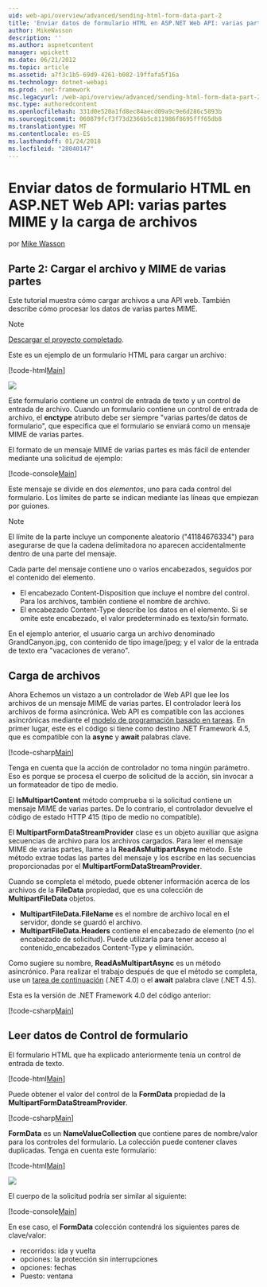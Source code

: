 ```yaml
---
uid: web-api/overview/advanced/sending-html-form-data-part-2
title: 'Enviar datos de formulario HTML en ASP.NET Web API: varias partes MIME y la carga de archivos | Documentos de Microsoft'
author: MikeWasson
description: ''
ms.author: aspnetcontent
manager: wpickett
ms.date: 06/21/2012
ms.topic: article
ms.assetid: a7f3c1b5-69d9-4261-b082-19ffafa5f16a
ms.technology: dotnet-webapi
ms.prod: .net-framework
msc.legacyurl: /web-api/overview/advanced/sending-html-form-data-part-2
msc.type: authoredcontent
ms.openlocfilehash: 331d0e520a1fd8ec84aecd09a9c9e6d286c5893b
ms.sourcegitcommit: 060879fcf3f73d2366b5c811986f8695fff65db8
ms.translationtype: MT
ms.contentlocale: es-ES
ms.lasthandoff: 01/24/2018
ms.locfileid: "28040147"
---
```

<a name="sending-html-form-data-in-aspnet-web-api-file-upload-and-multipart-mime"></a>Enviar datos de formulario HTML en ASP.NET Web API: varias partes MIME y la carga de archivos
====================
por [Mike Wasson](https://github.com/MikeWasson)

## <a name="part-2-file-upload-and-multipart-mime"></a>Parte 2: Cargar el archivo y MIME de varias partes

Este tutorial muestra cómo cargar archivos a una API web. También describe cómo procesar los datos de varias partes MIME.

> [!NOTE]
> [Descargar el proyecto completado](https://code.msdn.microsoft.com/ASPNET-Web-API-File-Upload-a8c0fb0d).


Este es un ejemplo de un formulario HTML para cargar un archivo:

[!code-html[Main](sending-html-form-data-part-2/samples/sample1.html)]

![](sending-html-form-data-part-2/_static/image1.png)

Este formulario contiene un control de entrada de texto y un control de entrada de archivo. Cuando un formulario contiene un control de entrada de archivo, el **enctype** atributo debe ser siempre &quot;varias partes/de datos de formulario&quot;, que especifica que el formulario se enviará como un mensaje MIME de varias partes.

El formato de un mensaje MIME de varias partes es más fácil de entender mediante una solicitud de ejemplo:

[!code-console[Main](sending-html-form-data-part-2/samples/sample2.cmd)]

Este mensaje se divide en dos *elementos*, uno para cada control del formulario. Los límites de parte se indican mediante las líneas que empiezan por guiones.

> [!NOTE]
> El límite de la parte incluye un componente aleatorio (&quot;41184676334&quot;) para asegurarse de que la cadena delimitadora no aparecen accidentalmente dentro de una parte del mensaje.


Cada parte del mensaje contiene uno o varios encabezados, seguidos por el contenido del elemento.

- El encabezado Content-Disposition que incluye el nombre del control. Para los archivos, también contiene el nombre de archivo.
- El encabezado Content-Type describe los datos en el elemento. Si se omite este encabezado, el valor predeterminado es texto/sin formato.

En el ejemplo anterior, el usuario carga un archivo denominado GrandCanyon.jpg, con contenido de tipo image/jpeg; y el valor de la entrada de texto era &quot;vacaciones de verano&quot;.

## <a name="file-upload"></a>Carga de archivos

Ahora Echemos un vistazo a un controlador de Web API que lee los archivos de un mensaje MIME de varias partes. El controlador leerá los archivos de forma asincrónica. Web API es compatible con las acciones asincrónicas mediante el [modelo de programación basado en tareas](https://msdn.microsoft.com/library/dd460693.aspx). En primer lugar, este es el código si tiene como destino .NET Framework 4.5, que es compatible con la **async** y **await** palabras clave.

[!code-csharp[Main](sending-html-form-data-part-2/samples/sample3.cs)]

Tenga en cuenta que la acción de controlador no toma ningún parámetro. Eso es porque se procesa el cuerpo de solicitud de la acción, sin invocar a un formateador de tipo de medio.

El **IsMultipartContent** método comprueba si la solicitud contiene un mensaje MIME de varias partes. De lo contrario, el controlador devuelve el código de estado HTTP 415 (tipo de medio no compatible).

El **MultipartFormDataStreamProvider** clase es un objeto auxiliar que asigna secuencias de archivo para los archivos cargados. Para leer el mensaje MIME de varias partes, llame a la **ReadAsMultipartAsync** método. Este método extrae todas las partes del mensaje y los escribe en las secuencias proporcionadas por el **MultipartFormDataStreamProvider**.

Cuando se completa el método, puede obtener información acerca de los archivos de la **FileData** propiedad, que es una colección de **MultipartFileData** objetos.

- **MultipartFileData.FileName** es el nombre de archivo local en el servidor, donde se guardó el archivo.
- **MultipartFileData.Headers** contiene el encabezado de elemento (*no* el encabezado de solicitud). Puede utilizarla para tener acceso al contenido\_encabezados Content-Type y eliminación.

Como sugiere su nombre, **ReadAsMultipartAsync** es un método asincrónico. Para realizar el trabajo después de que el método se completa, use un [tarea de continuación](https://msdn.microsoft.com/library/ee372288.aspx) (.NET 4.0) o el **await** palabra clave (.NET 4.5).

Esta es la versión de .NET Framework 4.0 del código anterior:

[!code-csharp[Main](sending-html-form-data-part-2/samples/sample4.cs)]

## <a name="reading-form-control-data"></a>Leer datos de Control de formulario

El formulario HTML que ha explicado anteriormente tenía un control de entrada de texto.

[!code-html[Main](sending-html-form-data-part-2/samples/sample5.html)]

Puede obtener el valor del control de la **FormData** propiedad de la **MultipartFormDataStreamProvider**.

[!code-csharp[Main](sending-html-form-data-part-2/samples/sample6.cs?highlight=15)]

**FormData** es un **NameValueCollection** que contiene pares de nombre/valor para los controles del formulario. La colección puede contener claves duplicadas. Tenga en cuenta este formulario:

[!code-html[Main](sending-html-form-data-part-2/samples/sample7.html)]

![](sending-html-form-data-part-2/_static/image2.png)

El cuerpo de la solicitud podría ser similar al siguiente:

[!code-console[Main](sending-html-form-data-part-2/samples/sample8.cmd)]

En ese caso, el **FormData** colección contendrá los siguientes pares de clave/valor:

- recorridos: ida y vuelta
- opciones: la protección sin interrupciones
- opciones: fechas
- Puesto: ventana
